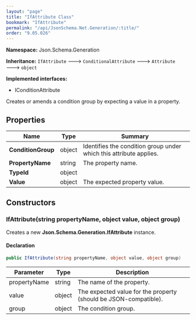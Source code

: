 ```yaml
---
layout: "page"
title: "IfAttribute Class"
bookmark: "IfAttribute"
permalink: "/api/JsonSchema.Net.Generation/:title/"
order: "9.05.026"
---
```

**Namespace:** Json.Schema.Generation

**Inheritance:**
`IfAttribute`
 🡒 
`ConditionalAttribute`
 🡒 
`Attribute`
 🡒 
`object`

**Implemented interfaces:**

- IConditionAttribute

Creates or amends a condition group by expecting a value in a property.

## Properties

| Name | Type | Summary |
|---|---|---|
| **ConditionGroup** | object | Identifies the condition group under which this attribute applies. |
| **PropertyName** | string | The property name. |
| **TypeId** | object |  |
| **Value** | object | The expected property value. |

## Constructors

### IfAttribute(string propertyName, object value, object group)

Creates a new **Json.Schema.Generation.IfAttribute** instance.

#### Declaration

```c#
public IfAttribute(string propertyName, object value, object group)
```

| Parameter | Type | Description |
|---|---|---|
| propertyName | string | The name of the property. |
| value | object | The expected value for the property (should be JSON-compatible). |
| group | object | The condition group. |


